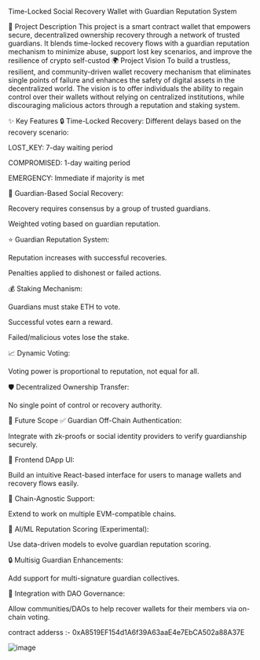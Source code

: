 Time-Locked Social Recovery Wallet with Guardian Reputation System

📝 Project Description
This project is a smart contract wallet that empowers secure, decentralized ownership recovery through a network of trusted guardians. It blends time-locked recovery flows with a guardian reputation mechanism to minimize abuse, support lost key scenarios, and improve the resilience of crypto self-custod
🌍 Project Vision
To build a trustless, resilient, and community-driven wallet recovery mechanism that eliminates single points of failure and enhances the safety of digital assets in the decentralized world. The vision is to offer individuals the ability to regain control over their wallets without relying on centralized institutions, while discouraging malicious actors through a reputation and staking system.

✨ Key Features
🔒 Time-Locked Recovery: Different delays based on the recovery scenario:

LOST_KEY: 7-day waiting period

COMPROMISED: 1-day waiting period

EMERGENCY: Immediate if majority is met

👥 Guardian-Based Social Recovery:

Recovery requires consensus by a group of trusted guardians.

Weighted voting based on guardian reputation.

⭐ Guardian Reputation System:

Reputation increases with successful recoveries.

Penalties applied to dishonest or failed actions.

💰 Staking Mechanism:

Guardians must stake ETH to vote.

Successful votes earn a reward.

Failed/malicious votes lose the stake.

📈 Dynamic Voting:

Voting power is proportional to reputation, not equal for all.

🛡️ Decentralized Ownership Transfer:

No single point of control or recovery authority.

🚀 Future Scope
✅ Guardian Off-Chain Authentication:

Integrate with zk-proofs or social identity providers to verify guardianship securely.

📱 Frontend DApp UI:

Build an intuitive React-based interface for users to manage wallets and recovery flows easily.

🔌 Chain-Agnostic Support:

Extend to work on multiple EVM-compatible chains.

🧠 AI/ML Reputation Scoring (Experimental):

Use data-driven models to evolve guardian reputation scoring.

🔒 Multisig Guardian Enhancements:

Add support for multi-signature guardian collectives.

📜 Integration with DAO Governance:

Allow communities/DAOs to help recover wallets for their members via on-chain voting.

contract adderss :- 0xA8519EF154d1A6f39A63aaE4e7EbCA502a88A37E

![image](https://github.com/user-attachments/assets/96c22e03-9d4a-41f0-af90-ed88077a7935)


